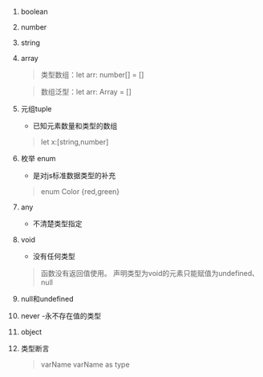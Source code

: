 1. boolean
2. number
3. string
4. array
 	>类型数组：let arr: number[] = []

 	>数组泛型：let arr: Array<number> = []
5. 元组tuple
 	- 已知元素数量和类型的数组
 	> let x:[string,number]
6. 枚举 enum
	- 是对js标准数据类型的补充
	>enum Color {red,green}
7. any
	- 不清楚类型指定
8. void 
	- 没有任何类型
	> 函数没有返回值使用。
	>声明类型为void的元素只能赋值为undefined、null
9. null和undefined
10. never
	-永不存在值的类型
11. object
12. 类型断言
	> <type>varName
	> varName as type